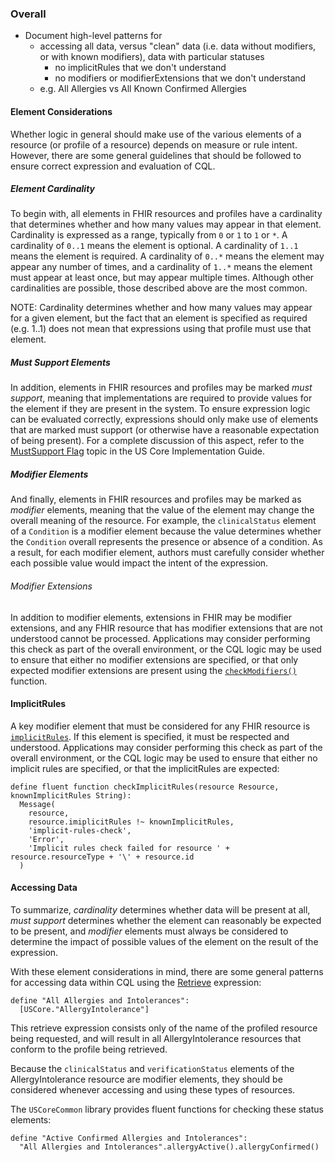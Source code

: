 ### Overall

* Document high-level patterns for
  * accessing all data, versus "clean" data (i.e. data without modifiers, or with known modifiers), data with particular statuses
    * no implicitRules that we don't understand
    * no modifiers or modifierExtensions that we don't understand
  * e.g. All Allergies vs All Known Confirmed Allergies

#### Element Considerations

Whether logic in general should make use of the various elements of a resource (or profile of a resource) depends on measure or rule intent. However, there are some general guidelines that should be followed to ensure correct expression and evaluation of CQL.

##### Element Cardinality

To begin with, all elements in FHIR resources and profiles have a cardinality that determines whether and how many values may appear in that element. Cardinality is expressed as a range, typically from `0` or `1` to `1` or `*`. A cardinality of `0..1` means the element is optional. A cardinality of `1..1` means the element is required. A cardinality of `0..*` means the element may appear any number of times, and a cardinality of `1..*` means the element must appear at least once, but may appear multiple times. Although other cardinalities are possible, those described above are the most common.

NOTE: Cardinality determines whether and how many values may appear for a given element, but the fact that an element is specified as required (e.g. 1..1) does not mean that expressions using that profile must use that element.

##### Must Support Elements

In addition, elements in FHIR resources and profiles may be marked _must support_, meaning that implementations are required to provide values for the element if they are present in the system. To ensure expression logic can be evaluated correctly, expressions should only make use of elements that are marked must support (or otherwise have a reasonable expectation of being present). For a complete discussion of this aspect, refer to the [MustSupport Flag](https://hl7.org/fhir/us/core/must-support.html) topic in the US Core Implementation Guide.

##### Modifier Elements

And finally, elements in FHIR resources and profiles may be marked as _modifier_ elements, meaning that the value of the element may change the overall meaning of the resource. For example, the `clinicalStatus` element of a `Condition` is a modifier element because the value determines whether the `Condition` overall represents the presence or absence of a condition. As a result, for each modifier element, authors must carefully consider whether each possible value would impact the intent of the expression.

###### Modifier Extensions

In addition to modifier elements, extensions in FHIR may be modifier extensions, and any FHIR resource that has modifier extensions that are not understood cannot be processed. Applications may consider performing this check as part of the overall environment, or the CQL logic may be used to ensure that either no modifier extensions are specified, or that only expected modifier extensions are present using the [`checkModifiers()`](https://hl7.org/fhir/fhirpath.html#functions) function.

#### ImplicitRules

A key modifier element that must be considered for any FHIR resource is [`implicitRules`](https://hl7.org/fhir/R4/resource-definitions.html#Resource.implicitRules). If this element is specified, it must be respected and understood. Applications may consider performing this check as part of the overall environment, or the CQL logic may be used to ensure that either no implicit rules are specified, or that the implicitRules are expected:

```cql
define fluent function checkImplicitRules(resource Resource, knownImplicitRules String):
  Message(
    resource, 
    resource.imiplicitRules !~ knownImplicitRules, 
    'implicit-rules-check', 
    'Error', 
    'Implicit rules check failed for resource ' + resource.resourceType + '\' + resource.id
  )
```
#### Accessing Data

To summarize, _cardinality_ determines whether data will be present at all, _must support_ determines whether the element can reasonably be expected to be present, and _modifier_ elements must always be considered to determine the impact of possible values of the element on the result of the expression.

With these element considerations in mind, there are some general patterns for accessing data within CQL using the [Retrieve](https://cql.hl7.org/02-authorsguide.html#retrieve) expression:

```cql
define "All Allergies and Intolerances":
  [USCore."AllergyIntolerance"]
```

This retrieve expression consists only of the name of the profiled resource being requested, and will result in all AllergyIntolerance resources that conform to the profile being retrieved.

Because the `clinicalStatus` and `verificationStatus` elements of the AllergyIntolerance resource are modifier elements, they should be considered whenever accessing and using these types of resources.

The `USCoreCommon` library provides fluent functions for checking these status elements:

```cql
define "Active Confirmed Allergies and Intolerances":
  "All Allergies and Intolerances".allergyActive().allergyConfirmed()
```

